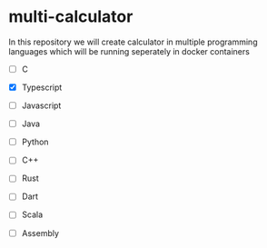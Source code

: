 # multi-calculator
In this repository we will create calculator in multiple programming languages which will be running seperately in docker containers


- [ ] C
- [x] Typescript
- [ ] Javascript
- [ ] Java
- [ ] Python
- [ ] C++
- [ ] Rust
- [ ] Dart
- [ ] Scala
- [ ] Assembly


